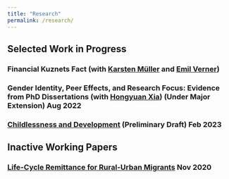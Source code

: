 ```yaml
---
title: "Research"
permalink: /research/
---
```

## Selected Work in Progress

### Financial Kuznets Fact (with [Karsten M&uuml;ller](https://www.karstenmueller.com/) and [Emil Verner](https://www.emilverner.com/))

### Gender Identity, Peer Effects, and Research Focus: Evidence from PhD Dissertations (with [Hongyuan Xia](https://economics.cornell.edu/hongyuan-xia)) (Under Major Extension) Aug 2022

### [Childlessness and Development](https://paulwdai.github.io/files/childlessness.pdf) (Preliminary Draft) Feb 2023


## Inactive Working Papers

### [Life-Cycle Remittance for Rural-Urban Migrants](https://paulwdai.github.io/files/remittance.pdf) Nov 2020

